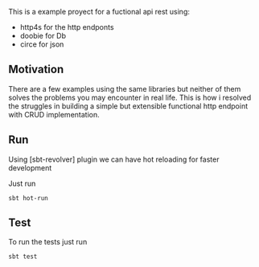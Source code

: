 This is a example proyect for a fuctional api rest using:

* http4s for the http endponts
* doobie for Db
* circe for json

Motivation
----------
There are a few examples using the same libraries but neither of them
solves the problems you may encounter in real life.
This is how i resolved the struggles in building  a simple but extensible functional http endpoint with
CRUD implementation.

Run
---

Using [sbt-revolver] plugin we can have hot reloading for faster development

Just run
```
sbt hot-run
```

Test
----

To run the tests just run
```
sbt test
```

